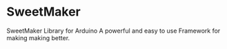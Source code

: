 # SweetMaker
SweetMaker Library for Arduino
A powerful and easy to use Framework for making making better.

